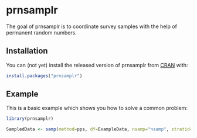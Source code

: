 # prnsamplr

The goal of prnsamplr is to coordinate survey samples with the help of permanent random numbers. 

## Installation

You can (not yet) install the released version of prnsamplr from [CRAN](https://CRAN.R-project.org) with:

``` r
install.packages("prnsamplr")
```

## Example

This is a basic example which shows you how to solve a common problem:

``` r
library(prnsamplr)

SampledData <- samp(method=pps, df=ExampleData, nsamp="nsamp", stratid="nace", prn="prn", size="turn")
```

